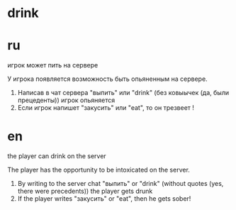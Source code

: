# drink
# ru
игрок может пить на сервере

У игрока появляется возможность быть опьяненным на сервере.
1. Написав в чат сервера "выпить" или "drink" (без ковыычек (да, были прецеденты)) игрок опьяняется
2. Если игрок напишет "закусить" или "eat", то он трезвеет !

# en
the player can drink on the server

The player has the opportunity to be intoxicated on the server.
1. By writing to the server chat "выпить" or "drink" (without quotes (yes, there were precedents)) the player gets drunk
2. If the player writes "закусить" or "eat", then he gets sober!
